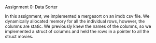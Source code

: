 Assignment 0: Data Sorter

In this assignment, we implemented a mergesort on an imdb csv file. We dynamically allocated memory for all the individual rows,
however, the columns are static. We previously knew the names of the columns, so we implemented a struct of columns and held 
the rows in a pointer to all the struct movies.

